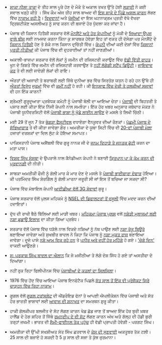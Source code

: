 - [ਸਾਕਾ ਨੀਲਾ ਤਾਰਾ](http://www.guernicamag.com/daily/mallika-kaur-ten-thousand-pairs-of-shoes/) ਦੇ ਤੀਹ ਸਾਲ ਪੂਰੇ ਹੋਣ ਦੇ ਮੌਕੇ ਤੇ ਅਕਾਲ ਤਖਤ ਉੱਤੇ ਹੋਈ [ਲੜਾਈ](http://zeenews.india.com/news/nation/sikh-groups-clash-inside-golden-temple-complex-on-bluestar-anniv-6-injured_937538.html) ਨੇ ਕਈ ਸਵਾਲ ਖੜ੍ਹੇ ਕੀਤੇ । ਸਿੱਖ ਕੌਮ ਅੱਜ ਤੀਹ ਸਾਲ ਬਾਅਦ ਵੀ [ਇਸ ਸਾਕੇ ਦੇ ਪਿੱਛੇ ਅਸਲ ਕਾਰਨ](http://www.sikh-history.com/sikhhist/archivedf/feature-oct2000.html) ਲੱਭਣ ਵਿੱਚ [ਨਾਕਾਮ ਰਹੀ ਹੈ](http://www.bbc.com/news/world-asia-india-27585500)। [ਵਿਦਵਾਨਾਂ](http://www.newslaundry.com/2014/05/31/bluestar-baby-boomers/) ਅਤੇ [ਖੋਜੀਆਂ](http://www.caravanmagazine.in/reportage/shattered-dome?page=0,0) ਦਾ ਇਸ ਘਟਨਾਕ੍ਰਮ ਪ੍ਰਤੀ ਵੱਖੋ ਵੱਖਰਾ ਦ੍ਰਿਸ਼ਟੀਕੋਣ ਅਸਲੀਅਤ ਨੂੰ ਸਾਫ ਕਰਨ ਦੀ ਬਜਾਏ ਹੋਰ ਧੁੰਦਲਾ ਕਰ ਜਾਂਦਾ ਹੈ।

- ਪੰਜਾਬ ਦੀ ਕਿਸਾਨ ਹਿਤੈਸ਼ੀ ਸਰਕਾਰ ਵੱਲੋਂ [ਮੌਨਸੈਂਟੋ ਅਤੇ ਹੋਰ ਕੰਪਨੀਆਂ](http://www.thehindu.com/news/national/other-states/punjab-shortlists-monsanto-two-others-to-provide-maize-seeds/article6050754.ece) ਨੂੰ ਮੱਕੀ ਦੇ [ਜਿਆਦਾ ਉਪਜ ਵਾਲੇ ਬੀਜ](http://articles.mercola.com/sites/articles/archive/2013/04/30/monsanto-gmo-corn.aspx?e_cid=20130430_DNL_art_1&utm_source=dnl&utm_medium=email&utm_content=art1&utm_campaign=20130430) ਲਈ ਨਾਮਜਦ ਕਰਨਾ ਕਿੰਨਾ ਕੁ ਸਾਰਥਕ ਹੋਵੇਗਾ ਇਹ ਤਾਂ ਵਕਤ ਹੀ ਦੱਸੇਗਾ ਪਰ ਮੌਨਸੈਂਟੋ ਦੇ [ਕਿਸਾਨ ਹਿਤੈਸ਼ੀ](http://www.huffingtonpost.com/2010/01/12/monsantos-gmo-corn-linked_n_420365.html) ਹੋਣ ਤੇ ਸ਼ੰਕੇ ਨਾਲ ਕਿਸਾਨ ਦੁਚਿੱਤੀ ਵਿੱਚ। [ਕੰਪਨੀ](http://healthimpactnews.com/tag/monsanto/) ਦੀਆਂ ਕਈ ਦੇਸ਼ਾਂ ਵਿੱਚ [ਕਿਸਾਨਾਂ ਪ੍ਰਤੀ ਨੀਤੀਆਂ](http://inhabitat.com/monsanto-has-sued-hundreds-of-small-farmers-heads-to-the-supreme-court/) ਕੀ ਪੰਜਾਬ ਵਿੱਚ ਵੀ ਦੁਹਰਾਈਆਂ ਤਾਂ ਨਹੀਂ ਜਾਣਗੀਆਂ।

- ਅਕਾਲੀ-ਭਾਜਪਾ ਸਰਕਾਰ ਵੱਲੋਂ ਲੋਕਾਂ ਨੂੰ ਜਮੀਨ ਦੀ ਰਜਿਸਟਰੀ ਕਰਾਉਣ ਵਿੱਚ [ਵੱਡੀ ਵਿੱਤੀ ਰਾਹਤ](http://www.business-standard.com/article/economy-policy/punjab-waives-stamp-duty-on-property-transfer-to-kin-114052601270_1.html)। ਖੂਨ ਦੇ ਰਿਸ਼ਤੇ ਵਿੱਚ ਜਮੀਨ ਦੀ ਰਜਿਸਟਰੀ ਕਰਵਾਉਣ ਤੇ [ਨਹੀਂ ਲੱਗੇਗੀ ਸਟੈਂਪ ਡਿਊਟੀ](http://thelinkpaper.ca/?p=37783)। [ਜਾਇਦਾਦ ਕਰ](http://www.hindustantimes.com/punjab/chandigarh/punjab-local-bodies-dept-to-get-feedback-on-property-tax/article1-1223096.aspx) ਤੇ ਵੀ ਲਈ ਜਾਏਗੀ ਲੋਕਾਂ ਦੀ ਰਾਇ।

- ਔਰਤਾਂ ਦੀ ਅਜਾਦੀ ਤੇ ਬਰਾਬਰੀ ਲਈ ਜਿੱਥੇ ਦੁਨੀਆ ਭਰ ਵਿੱਚ ਸਿਰਤੋੜ ਯਤਨ ਹੋ ਰਹੇ ਹਨ ਉੱਥੇ ਹੀ [ਔਰਤਾਂ ਵਿਰੁੱਧ](http://thelinkpaper.ca/?p=37781) [ਜੁਰਮਾਂ](http://www.theguardian.com/world/2014/may/28/pregnant-woman-beaten-death-family-pakistan-court) ਵਿੱਚ ਵੀ [ਕਮੀਂ ਨਹੀਂ](http://www.hindustantimes.com/punjab/patiala/man-beats-up-divorced-wife-to-death/article1-1223452.aspx) ਹੋ ਰਹੀ। ਕੀ [ਇਨਸਾਫ ਵਿੱਚ ਦੇਰੀ ਤੇ ਹਲਕੀਆਂ ਸਜਾਵਾਂ](http://timesofindia.indiatimes.com/City/Delhi/10-year-jail-to-2-for-raping-woman-in-moving-bus/articleshow/35611599.cms) ਵੀ ਹਨ ਇੱਕ ਕਾਰਨ?

- ਸ਼੍ਰੋਮਣੀ ਗੁਰੂਦੁਆਰਾ ਪ੍ਰਬੰਧਕ ਕਮੇਟੀ ਨੂੰ ਪੰਜਾਬੀ ਬੋਲੀ ਦਾ ਆਇਆ ਚੇਤਾ। [ਪੰਜਾਬੀ](http://www.sikh24.com/2014/05/sgpc-ties-up-with-private-firm-to-uphold-punjabi-among-youth/#.U41qhRYnK1A) ਦੀ ਬਿਹਤਰੀ ਤੇ ਪਸਾਰ ਲਈ ਕੀਤਾ ਇੱਕ ਨਿੱਜੀ ਕੰਪਨੀ ਨਾਲ ਸਮਝੌਤਾ। ਇੱਕ ਹੋਰ ਖਬਰ ਅਨੁਸਾਰ ਜਥੇਦਾਰ ਮੱਕੜ ਨੇ ਪੰਜਾਬੀ ਯੂਨੀਵਰਸਿਟੀ ਵੱਲੋਂ [ਪੰਜਾਬੀ ਭਾਸ਼ਾ ਨੂੰ ਖੁੱਡੇ ਲਾਈਨ ਲਾਉਣ](http://www.hindustantimes.com/punjab/chandigarh/makkar-writes-to-pu-chancellor-on-bias-to-punjabi/article1-1224228.aspx) ਦੇ ਮਸਲੇ ਤੇ ਲਿਖੀ ਚਿੱਠੀ।

- ਮਈ 29 ਤੋਂ ਜੂਨ 7 ਤੱਕ [ਭੰਗੜਾ ਫੈਸਟੀਵਲ](http://www.asianpacificpost.com/article/6196-city-bhangra-festival-starts-may-29.html) ਵਧਾਏਗਾ ਵੈਨਕੂਵਰ ਦੀਆਂ ਰੌਣਕਾਂ। [ਪੱਛਮੀ ਪੰਜਾਬ ਦੇ ਸੱਭਿਆਚਾਰ](http://www.vancouverdesi.com/news/city-of-bhangra-fest-will-focus-on-pakistani-side-of-punjab-culture/755098/) ਤੇ ਵੀ ਕੀਤਾ ਜਾਵੇਗਾ ਗੌਰ। ਅਮਰੀਕਾ ਦੇ ਯੂਬਾ ਸਿਟੀ ਵਿੱਚ ਵੀ [20-ਵਾਂ ਪੰਜਾਬੀ ਮੇਲਾ](http://newseastwest.com/punjabi-mela-of-yuba-city-draws-thousands/) ਹਜਾਰਾਂ ਦਰਸ਼ਕਾਂ ਦਾ ਦਿਲ ਲੁੱਟ ਕੇ ਹੋਇਆ ਸਮਾਪਤ।

- ਪਾਕਿਸਤਾਨੀ ਪੰਜਾਬ ਅਸੈਂਬਲੀ ਵਿੱਚ ਗੁਰੂ ਨਾਨਕ ਜੀ ਦੇ [ਜਨਮ ਦਿਹਾੜੇ ਤੇ ਜਨਤਕ ਛੁੱਟੀ](http://tribune.com.pk/story/714317/punjab-assembly-approves-resolution-to-make-guru-nanaks-birthday-a-public-holiday/) ਕਰਨ ਦਾ ਮਤਾ ਪਾਸ।

- [ਵਿਸ਼ਵ ਸਿੱਖ ਸੰਸਥਾ](http://worldsikh.ca) ਦੇ ਉਪਰਾਲੇ ਨਾਲ ਕੈਨੇਡੀਅਨ ਕੰਪਨੀ ਨੇ ਬਣਾਈ [ਕ੍ਰਿਪਾਨ ਪਾ ਕੇ ਕੰਮ ਕਰਨ ਦੀ ਪ੍ਰਵਾਨਗੀ](http://timesofindia.indiatimes.com/India/Canadian-firm-makes-policy-for-accommodating-kirpans-for-baptized-Sikhs/articleshow/35801835.cms) ਦੀ ਨੀਤੀ।

- ਸਾਬਕਾ ਅਮਰੀਕੀ ਫੌਜੀ ਨੂੰ ਗੋਲੀ ਮਾਰ ਕੇ ਮਾਰ ਦੇਣ ਦੇ ਮਸਲੇ ਤੇ [ਪੰਜਾਬੀ ਭਾਈਚਾਰਾ ਦੋਫਾੜ](http://www.npr.org/blogs/codeswitch/2014/05/29/315941286/shooting-of-sikh-army-veteran-divides-community) ਹੋਇਆ। ਕੀ ਪਰਮਿੰਦਰ ਸਿੰਘ ਸ਼ੇਰਗਿੱਲ ਨੂੰ ਗੋਲੀ ਮਾਰਨਾ ਜਰੂਰੀ ਸੀ ਜਾਂ ਇਸ ਤੋਂ ਬਚਿਆ ਜਾ ਸਕਦਾ ਸੀ?

- ਪੰਜਾਬ ਵਿੱਚ ਮੋਬਾਇਲ ਕੰਪਨੀ [ਆਈਡੀਆ ਵੱਲੋਂ 3G ਸੇਵਾਵਾਂ](http://articles.economictimes.indiatimes.com/2014-05-30/news/50211217_1_3g-services-idea-cellular-intra-circle-roaming) ਸ਼ੁਰੂ।

- ਪੰਜਾਬ ਸਰਕਾਰ ਵੱਲੋਂ ਪੁਲਸ ਮਹਿਕਮੇ ਨੂੰ [NSEL ਦੀ ਡਿਫਾਲਟਰਾਂ ਤੋਂ ਵਸੂਲੀ](http://www.business-standard.com/article/markets/punjab-govt-asks-local-eow-to-assist-nsel-recover-dues-from-5-defaulters-114052901626_1.html) ਵਿੱਚ ਮਦਦ ਕਰਨ ਦੀਆਂ ਹਦਾਇਤਾਂ।

- ਦੁੱਧ ਦੀ ਰਾਖੀ ਬੈਠੇ ਬਿੱਲਿਆਂ ਲਈ ਮਾੜੀ ਖਬਰ। [ਮਹਿਕਮਾ ਪੰਜਾਬ ਪੁਲਸ](http://www.hindustantimes.com/punjab/chandigarh/two-including-a-punjab-cop-held-guilty-of-possessing-1-kg-heroin/article1-1225745.aspx) ਵਲੋਂ [ਨਸ਼ੇੜੀ ਮੁਲਾਜਮਾਂ ਲਈ ਨਸ਼ਾ ਛੁਡਾਊ ਇਲਾਜ](http://www.dailymail.co.uk/indiahome/indianews/article-2647644/Punjab-police-launch-drugs-rehab-officers-allegations-staff-use-seized-substances.html) ਦਾ ਕੀਤਾ ਗਿਆ ਪ੍ਰਬੰਧ।

- ਸਰਕਾਰ ਵੱਲੋਂ ਪੰਜਾਬ ਵਿੱਚ ਧੜੱਲੇ ਨਾਲ ਵਿਕਦੇ ਨਸ਼ਿਆਂ ਨੂੰ ਨੱਥ ਪਾਉਣ ਲਈ [ਨਸ਼ਾ ਰੋਕੂ ਬਿਊਰੋ](http://www.dnaindia.com/india/report-punjab-to-set-up-drug-control-bureau-1992650) ਬਣਾਇਆ ਜਾਵੇਗਾ ਅਤੇ ਸੁਖਬੀਰ ਬਾਦਲ ਨੇ ਕਿਹਾ ਕਿ ਪੰਜਾਬ ਨੂੰ [ਨਸ਼ਾ ਮੁਕਤ ਰਾਜ](http://www.punjabspectrum.tv/politics/we-will-make-punjab-a-drug-free-state-sukhbir-badal/#sthash.QRB28Tfz.dpbs) ਬਣਾਇਆ ਜਾਵੇਗਾ। ਦੂਜੇ ਪਾਸੇ [ਨਸ਼ੇ ਆਮ ਵਿਕ ਰਹੇ ਹਨ](http://www.business-standard.com/article/pti-stories/punjab-jail-head-warder-dismissed-for-supplying-heroin-114060401556_1.html) ਤੇ [ਪਨੀਰ ਅਤੇ ਦਹੀਂ ਹੋਰ ਮਹਿੰਗੇ](http://ibnlive.in.com/news/milkfed-punjab-hikes-curd-cheese-prices/475732-3.html) ਹੋ ਗਏ। ['ਚੰਗੇ ਦਿਨ'](http://www.aljazeera.com/indepth/features/2014/04/hurricane-lashing-india-punjab-201442982348612953.html) ਵਾਕਈ ਆਉਣਗੇ।

- [ਸ: ਪਰਕਾਸ਼ ਸਿੰਘ ਬਾਦਲ ਦਾ ਐਲਾਨ](http://www.dnaindia.com/india/report-parkash-singh-badal-says-he-will-quit-if-allegations-against-bikram-singh-majithia-proved-1993243) ਕਿ ਜੇ ਮਜੀਠੀਆ ਤੇ ਲੱਗੇ ਦੋਸ਼ ਸਿੱਧ ਹੋ ਗਏ ਤਾਂ ਅਸਤੀਫਾ ਦੇ ਦਿਆਂਗਾ।

- ਨਹੀਂ ਰੁਕ ਰਿਹਾ ਫਿਲੀਪੀਨਸ ਵਿੱਚ [ਪੰਜਾਬੀਆਂ ਦੇ ਕਤਲਾਂ ਦਾ ਸਿਲਸਿਲਾ](http://thelinkpaper.ca/?p=38081)।

- 1976 ਵਿੱਚ ਹੋਂਦ ਵਿੱਚ ਆਇਆ ਪੰਜਾਬ ਇਨਫੋਟੈਕ ਪਿਛਲੇ [ਸੱਤ ਸਾਲ ਤੋਂ ਇੱਕ ਵੀ ਪ੍ਰੋਜੈਕਟ ਸਿਰੇ ਚਾੜ੍ਹਨ ਵਿੱਚ ਰਿਹਾ ਨਾਕਾਮ](http://www.hindustantimes.com/punjab/chandigarh/7-years-on-punjab-infotech-fails-to-execute-even-a-single-project/article1-1225818.aspx)।

- ਗੂਗਲ ਵੱਲੋਂ [ਗੂਗਲ ਟਰਾਂਸਲੇਟ](http://anparr.blogspot.in/2013/12/start-of-punjabi-on-google-translate.html) ਦੀ ਐਂਡਰੌਇਡ ਫੋਨਾਂ ਤੇ ਆਪਣੀ ਐਪਲੀਕੇਸ਼ਨ ਵਿੱਚ ਪੰਜਾਬੀ ਅਤੇ ਸੱਤ ਹੋਰ ਭਾਰਤੀ ਭਾਸ਼ਾਵਾਂ ਲਈ [ਆਵਾਜ ਦੀ ਸ਼ਨਾਖਤ](http://tech.firstpost.com/news-analysis/google-translate-gets-voice-recognition-for-hindi-and-seven-other-indian-languages-225225.html) ਦਾ ਸਮਰਥਨ ਸ਼ੁਰੂ ਕੀਤਾ।

- ਹਾਕੀ ਗੋਲਕੀਪਰ ਬਲਜੀਤ ਦੇ ਸੱਟ ਲੱਗਣ ਕਾਰਨ ਖੇਡ ਛੱਡ ਜਾਣ ਤੋਂ ਬਾਅਦ ਇੱਕ ਹੋਰ ਬੁਰੀ ਖ਼ਬਰ ਹਾਲੈਂਡ ਦੇ ਹੇਗ ਸ਼ਹਿਰ ਤੋਂ ਜਿੱਥੇ [ਰਮਨਦੀਪ ਦੇ ਵੀ ਸੱਟ](http://indianexpress.com/article/sports/hockey/hit-in-the-eye-ramandeep-undergoes-surgery-at-hague/) ਲੱਗਣ ਕਾਰਨ ਅੱਖ ਅਤੇ ਗੱਲ੍ਹ ਦੀ ਹੱਡੀ ਬੁਰੀ ਤਰ੍ਹਾਂ ਜਖਮੀ। ਭਾਰਤ ਦੀ [ਸੈਮੀ-ਫਾਈਨਲ ਤੱਕ ਪਹੁੰਚ](http://ibnlive.in.com/news/semifinal-finish-in-wc-will-be-big-for-indian-hockey-pargat-singh/475295-5-136.html) ਹੀ ਵੱਡੀ ਪ੍ਰਾਪਤੀ ਹੋਵੇਗੀ - ਪਰਗਟ ਸਿੰਘ।

- ਅਮਰੀਕਾ ਦੀ ਉੱਘੀ ਸਖਸ਼ੀਅਤ ਸੰਤ ਸਿੰਘ ਛਤਵਾਲ ਦੇ [ਕੇਸ ਦੀ ਸੁਣਵਾਈ](http://economictimes.indiatimes.com/news/nri/nris-in-news/hotelier-sant-singh-chatwals-sentencing-in-illegal-donations-case-moved-to-october/articleshow/36140109.cms) ਅਕਤੂਬਰ ਤੱਕ ਟਲ਼ੀ। 25 ਸਾਲ ਦੀ ਬਜਾਏ ਹੋ ਸਕਦੀ ਹੈ 5 ਕੁ ਸਾਲ ਦੀ ਸਜਾ ਤੇ ਕੁੱਝ ਜੁਰਮਾਨਾ।